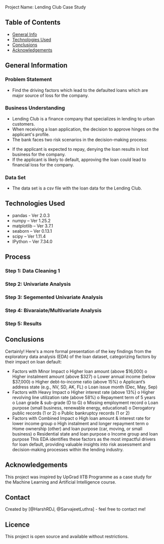 Project Name: Lending Club Case Study

## Table of Contents
* [General Info](#general-information)
* [Technologies Used](#technologies-used)
* [Conclusions](#conclusions)
* [Acknowledgements](#acknowledgements)

## General Information

### Problem Statement
* Find the driving factors which lead to the defaulted loans which are major source of loss for the company.

### Business Understanding 
* Lending Club is a finance company that specializes in lending to urban customers.
* When receiving a loan application, the decision to approve hinges on the applicant's profile.
* The bank faces two risk scenarios in the decision-making process:
- If the applicant is expected to repay, denying the loan results in lost business for the company.
- If the applicant is likely to default, approving the loan could lead to financial loss for the company.

### Data Set
* The data set is a csv file with the loan data for the Lending Club.

## Technologies Used
* pandas - Ver 2.0.3
* numpy – Ver 1.25.2
* matplotlib – Ver 3.7.1
* seaborn – Ver 0.13.1
* scipy – Ver 1.11.4
* IPython – Ver 7.34.0

## Process
### Step 1: Data Cleaning 1  
### Step 2: Univariate Analysis
### Step 3: Segemented Univariate Analysis
### Step 4: Bivaraiate/Multivariate Analysis
### Step 5: Results 

## Conclusions
Certainly! Here's a more formal presentation of the key findings from the exploratory data analysis (EDA) of the loan dataset, categorizing factors by their impact on loan default:

* Factors with Minor Impact
o Higher loan amount (above $16,000)
o Higher instalment amount (above $327)
o Lower annual income (below $37,000)
o Higher debt-to-income ratio (above 15%)
o Applicant’s address state (e.g., NV, SD, AK, FL)
o Loan issue month (Dec, May, Sep)
* Factors with Heavy Impact
o Higher interest rate (above 13%)
o Higher revolving line utilization rate (above 58%)
o Repayment term of 5 years
o Loan grade & sub-grade (D to G)
o Missing employment record
o Loan purpose (small business, renewable energy, educational)
o Derogatory public records (1 or 2)
o Public bankruptcy records (1 or 2)
* Factors with Combined Impact
o High loan amount & interest rate for lower income group
o High instalment and longer repayment term
o Home ownership (other) and loan purpose (car, moving, or small business)
o Residential state and loan purpose
o Income group and loan purpose
This EDA identifies these factors as the most impactful drivers for loan default, providing valuable insights into risk assessment and decision-making processes within the lending industry.


## Acknowledgements
This project was inspired by UpGrad IITB Programme as a case study for the Machine Learning and Artificial Intelligence course.

## Contact
Created by [@HarshRDJ, @SarvajeetLuthra] - feel free to contact me!

## Licence
This project is open source and available without restrictions.
